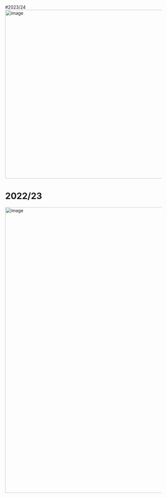 #2023/24
<img width="541" alt="image" src="https://github.com/nplol/fantasypl/assets/3329750/5564ba14-ac31-4173-bdf8-75c4d2d4d523">


# 2022/23
<img width="916" alt="image" src="https://github.com/nplol/fantasypl/assets/3329750/a1540b05-29c6-42dc-9af8-bd6c89ebcc18">
